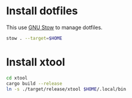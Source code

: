 # Install dotfiles

This use [GNU Stow] to manage dotfiles.

```sh
stow . --target=$HOME
```

[GNU Stow]: https://www.gnu.org/software/stow/


# Install xtool

```sh
cd xtool
cargo build --release
ln -s ./target/release/xtool $HOME/.local/bin
```
